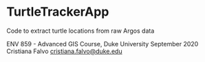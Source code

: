 # TurtleTrackerApp
Code to extract turtle locations from raw Argos data

ENV 859 - Advanced GIS Course, Duke University
September 2020
Cristiana Falvo
cristiana.falvo@duke.edu

